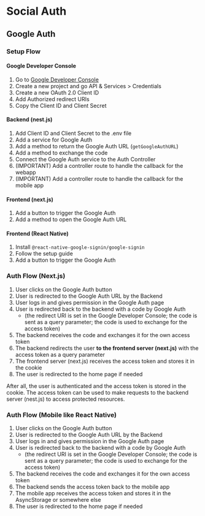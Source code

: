 # Social Auth

## Google Auth

### Setup Flow

#### Google Developer Console
1. Go to [Google Developer Console](https://console.developers.google.com/)
2. Create a new project and go API & Services > Credentials
3. Create a new OAuth 2.0 Client ID
4. Add Authorized redirect URIs
5. Copy the Client ID and Client Secret

#### Backend (nest.js)
1. Add Client ID and Client Secret to the .env file
2. Add a service for Google Auth 
3. Add a method to return the Google Auth URL (`getGoogleAuthURL`)
4. Add a method to exchange the code
5. Connect the Google Auth service to the Auth Controller
6. (IMPORTANT) Add a controller route to handle the callback for the webapp
7. (IMPORTANT) Add a controller route to handle the callback for the mobile app

#### Frontend (next.js)
1. Add a button to trigger the Google Auth
2. Add a method to open the Google Auth URL

#### Frontend (React Native)
1. Install `@react-native-google-signin/google-signin`
2. Follow the setup guide
3. Add a button to trigger the Google Auth



### Auth Flow (Next.js)
1. User clicks on the Google Auth button
2. User is redirected to the Google Auth URL by the Backend
3. User logs in and gives permission in the Google Auth page
4. User is redirected back to the backend with a code by Google Auth 
     * (the redirect URI is set in the Google Developer Console; the code is sent as a query parameter; the code is used to exchange for the access token)
5. The backend receives the code and exchanges it for the own access token
6. The backend redirects the user **to the frontend server (next.js)** with the access token as a query parameter
7. The frontend server (next.js) receives the access token and stores it in the cookie
8. The user is redirected to the home page if needed

After all, the user is authenticated and the access token is stored in the cookie. The access token can be used to make requests to the backend server (nest.js) to access protected resources.


### Auth Flow (Mobile like React Native)
1. User clicks on the Google Auth button
2. User is redirected to the Google Auth URL by the Backend
3. User logs in and gives permission in the Google Auth page
4. User is redirected back to the backend with a code by Google Auth 
     * (the redirect URI is set in the Google Developer Console; the code is sent as a query parameter; the code is used to exchange for the access token)
5. The backend receives the code and exchanges it for the own access token
6. The backend sends the access token back to the mobile app
7. The mobile app receives the access token and stores it in the AsyncStorage or somewhere else
8. The user is redirected to the home page if needed